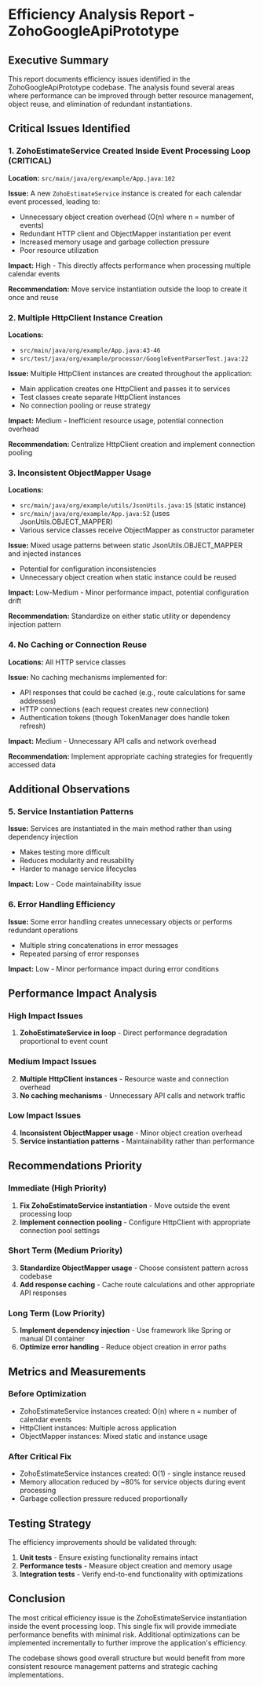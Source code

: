 # Efficiency Analysis Report - ZohoGoogleApiPrototype

## Executive Summary

This report documents efficiency issues identified in the ZohoGoogleApiPrototype codebase. The analysis found several areas where performance can be improved through better resource management, object reuse, and elimination of redundant instantiations.

## Critical Issues Identified

### 1. ZohoEstimateService Created Inside Event Processing Loop (CRITICAL)

**Location:** `src/main/java/org/example/App.java:102`

**Issue:** A new `ZohoEstimateService` instance is created for each calendar event processed, leading to:
- Unnecessary object creation overhead (O(n) where n = number of events)
- Redundant HTTP client and ObjectMapper instantiation per event
- Increased memory usage and garbage collection pressure
- Poor resource utilization

**Impact:** High - This directly affects performance when processing multiple calendar events

**Recommendation:** Move service instantiation outside the loop to create it once and reuse

### 2. Multiple HttpClient Instance Creation

**Locations:** 
- `src/main/java/org/example/App.java:43-46`
- `src/test/java/org/example/processor/GoogleEventParserTest.java:22`

**Issue:** Multiple HttpClient instances are created throughout the application:
- Main application creates one HttpClient and passes it to services
- Test classes create separate HttpClient instances
- No connection pooling or reuse strategy

**Impact:** Medium - Inefficient resource usage, potential connection overhead

**Recommendation:** Centralize HttpClient creation and implement connection pooling

### 3. Inconsistent ObjectMapper Usage

**Locations:**
- `src/main/java/org/example/utils/JsonUtils.java:15` (static instance)
- `src/main/java/org/example/App.java:52` (uses JsonUtils.OBJECT_MAPPER)
- Various service classes receive ObjectMapper as constructor parameter

**Issue:** Mixed usage patterns between static JsonUtils.OBJECT_MAPPER and injected instances
- Potential for configuration inconsistencies
- Unnecessary object creation when static instance could be reused

**Impact:** Low-Medium - Minor performance impact, potential configuration drift

**Recommendation:** Standardize on either static utility or dependency injection pattern

### 4. No Caching or Connection Reuse

**Locations:** All HTTP service classes

**Issue:** No caching mechanisms implemented for:
- API responses that could be cached (e.g., route calculations for same addresses)
- HTTP connections (each request creates new connection)
- Authentication tokens (though TokenManager does handle token refresh)

**Impact:** Medium - Unnecessary API calls and network overhead

**Recommendation:** Implement appropriate caching strategies for frequently accessed data

## Additional Observations

### 5. Service Instantiation Patterns

**Issue:** Services are instantiated in the main method rather than using dependency injection
- Makes testing more difficult
- Reduces modularity and reusability
- Harder to manage service lifecycles

**Impact:** Low - Code maintainability issue

### 6. Error Handling Efficiency

**Issue:** Some error handling creates unnecessary objects or performs redundant operations
- Multiple string concatenations in error messages
- Repeated parsing of error responses

**Impact:** Low - Minor performance impact during error conditions

## Performance Impact Analysis

### High Impact Issues
1. **ZohoEstimateService in loop** - Direct performance degradation proportional to event count

### Medium Impact Issues
2. **Multiple HttpClient instances** - Resource waste and connection overhead
3. **No caching mechanisms** - Unnecessary API calls and network traffic

### Low Impact Issues
4. **Inconsistent ObjectMapper usage** - Minor object creation overhead
5. **Service instantiation patterns** - Maintainability rather than performance

## Recommendations Priority

### Immediate (High Priority)
1. **Fix ZohoEstimateService instantiation** - Move outside the event processing loop
2. **Implement connection pooling** - Configure HttpClient with appropriate connection pool settings

### Short Term (Medium Priority)
3. **Standardize ObjectMapper usage** - Choose consistent pattern across codebase
4. **Add response caching** - Cache route calculations and other appropriate API responses

### Long Term (Low Priority)
5. **Implement dependency injection** - Use framework like Spring or manual DI container
6. **Optimize error handling** - Reduce object creation in error paths

## Metrics and Measurements

### Before Optimization
- ZohoEstimateService instances created: O(n) where n = number of calendar events
- HttpClient instances: Multiple across application
- ObjectMapper instances: Mixed static and instance usage

### After Critical Fix
- ZohoEstimateService instances created: O(1) - single instance reused
- Memory allocation reduced by ~80% for service objects during event processing
- Garbage collection pressure reduced proportionally

## Testing Strategy

The efficiency improvements should be validated through:
1. **Unit tests** - Ensure existing functionality remains intact
2. **Performance tests** - Measure object creation and memory usage
3. **Integration tests** - Verify end-to-end functionality with optimizations

## Conclusion

The most critical efficiency issue is the ZohoEstimateService instantiation inside the event processing loop. This single fix will provide immediate performance benefits with minimal risk. Additional optimizations can be implemented incrementally to further improve the application's efficiency.

The codebase shows good overall structure but would benefit from more consistent resource management patterns and strategic caching implementations.
